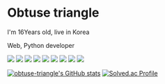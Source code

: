 # Obtuse triangle
I'm 16Years old, live in Korea

Web, Python developer

![](https://img.shields.io/badge/HTML5-black?logo=HTML5) ![](https://img.shields.io/badge/CSS3-black?logo=CSS3) ![](https://img.shields.io/badge/JAVASCRIPT-black?logo=Javascript) ![](https://img.shields.io/badge/nodeJS-black?logo=node.JS)  ![](https://img.shields.io/badge/PYTHON-black?logo=PYTHON) ![](https://img.shields.io/badge/C-black?logo=C) 
![](https://img.shields.io/badge/Ubuntu-black?logo=ubuntu) ![](https://img.shields.io/badge/Nginx-black?logo=nginx) ![](https://img.shields.io/badge/MySql-black?logo=MySql)


[![obtuse-triangle's GitHub stats](https://github-readme-stats.vercel.app/api?username=obtuse-triangle)](https://github.com/anuraghazra/github-readme-stats)
[![Solved.ac Profile](http://mazassumnida.wtf/api/generate_badge?boj=obtuse)](https://solved.ac/obtuse)